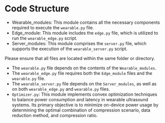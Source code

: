 # Code Structure

* Wearable_modules: This module contains all the necessary components required to execute the `wearable.py` file.
* Edge_module: This module includes the `edge.py` file, which is utilized to run the `wearable_edge.py` script.
* Server_modules: This module comprises the `server.py` file, which supports the execution of the `wearable_server.py` script.

Please ensure that all files are located within the same folder or directory.

* The `wearable.py` file depends on the contents of the `Wearable_modules`.
* The `wearable_edge.py` file requires both the `Edge_module` files and the `wearable.py` file.
* The `wearable_server.py` file depends on the `Server_modules`, as well as on both `wearable_edge.py` and `wearable.py` files.
* `Optimizer.py`: This module implements convex optimization techniques to balance power consumption and latency in wearable ultrasound systems. Its primary objective is to minimize on-device power usage by determining the optimal combination of compression scenario, data reduction method, and compression ratio.

